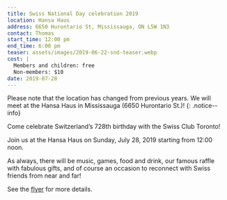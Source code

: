 ```yaml
---
title: Swiss National Day celebration 2019
location: Hansa Haus
address: 6650 Hurontario St, Mississauga, ON L5W 1N3
contact: Thomas
start_time: 12:00 pm
end_time: 6:00 pm
teaser: assets/images/2019-06-22-snd-teaser.webp
cost: |
  Members and children: free
  Non-members: $10
date: 2019-07-28
---
```


Please note that the location has changed from previous years. We will meet at
the Hansa Haus in Mississauga (6650 Hurontario St.)!
{: .notice--info}

Come celebrate Switzerland’s 728th birthday with the Swiss Club Toronto!

Join us at the Hansa Haus on Sunday, July 28, 2019 starting from 12:00 noon.

As always, there will be music, games, food and drink, our famous raffle with
fabulous gifts, and of course an occasion to reconnect with Swiss friends from
near and far!

See the [flyer] for more details.

[flyer]: </assets/pdf/2019-07-28-snd-flyer.pdf>
